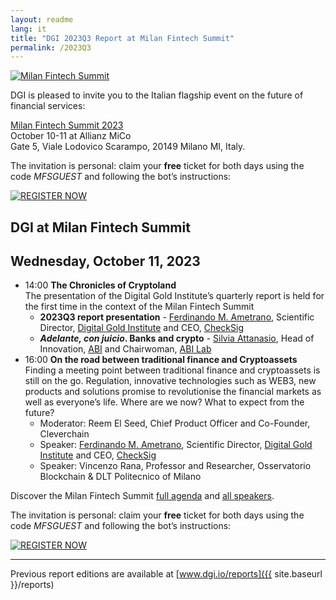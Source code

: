```yaml
---
layout: readme
lang: it
title: "DGI 2023Q3 Report at Milan Fintech Summit"
permalink: /2023Q3
---
```


[![Milan Fintech Summit](https://mailchef.s3.amazonaws.com/uploads/mailstyler/images/15376b4d-f8ee-418a-854a-53e85672a950/1655CB84-A391-00E9-F8BB-CB3AF97C7C20_Image_1_fb2b311cbe7741e38b369a6ff4f796f8.png)](https://www.milanfintechsummit.com)

DGI is pleased to invite you to
the Italian flagship event on the future of financial services:

[Milan Fintech Summit 2023](https://www.milanfintechsummit.com)  
October 10-11 at Allianz MiCo  
Gate 5, Viale Lodovico Scarampo, 20149 Milano MI, Italy.

The invitation is personal: claim your **free** ticket for both days
using the code *MFSGUEST* and
following the bot’s instructions:

[![REGISTER NOW](https://mailchef.s3.amazonaws.com/uploads/mailstyler/images/15376b4d-f8ee-418a-854a-53e85672a950/0B7C7AC3-5DF3-ED81-FD32-4E7F96D4CB89_Image_3_f1445094e5d1474e892ae61b7b35b718.png)](https://landbot.pro/v3/H-1608501-JYVZRALTWWWEBDCN/index.html)

## DGI at Milan Fintech Summit

## Wednesday, October 11, 2023

- 14:00 **The Chronicles of Cryptoland**  
  The presentation of the Digital Gold Institute’s quarterly report is held for the first time in the context of the Milan Fintech Summit
  - **2023Q3 report presentation** - [Ferdinando M. Ametrano](https://www.checksig.com/checksig/ferdinando-ametrano), Scientific Director, [Digital Gold Institute](https://dgi.io) and CEO, [CheckSig](https://checksig.com)  
  - ***Adelante, con juicio*. Banks and crypto** - [Silvia Attanasio](https://www.linkedin.com/in/silviaattanasio/), Head of Innovation, [ABI](<https://www.abi.it/>) and Chairwoman, [ABI Lab](https://www.abilab.it)
- 16:00 **On the road between traditional finance and Cryptoassets**  
  Finding a meeting point between traditional finance and cryptoassets is still on the go. Regulation, innovative technologies such as WEB3, new products and solutions promise to revolutionise the financial markets as well as everyone’s life. Where are we now? What to expect from the future?
  - Moderator: Reem El Seed, Chief Product Officer and Co-Founder, Cleverchain
  - Speaker: [Ferdinando M. Ametrano](https://www.checksig.com/checksig/ferdinando-ametrano), Scientific Director, [Digital Gold Institute](https://dgi.io) and CEO, [CheckSig](https://checksig.com)
  - Speaker: Vincenzo Rana, Professor and Researcher, Osservatorio Blockchain & DLT Politecnico of Milano

Discover the Milan Fintech Summit
[full agenda](https://www.milanfintechsummit.com/agenda-2023/) and
[all speakers](https://www.milanfintechsummit.com/speaker-2023/).

The invitation is personal: claim your **free** ticket for both days
using the code *MFSGUEST* and
following the bot’s instructions:

[![REGISTER NOW](https://mailchef.s3.amazonaws.com/uploads/mailstyler/images/15376b4d-f8ee-418a-854a-53e85672a950/0B7C7AC3-5DF3-ED81-FD32-4E7F96D4CB89_Image_3_f1445094e5d1474e892ae61b7b35b718.png)](https://landbot.pro/v3/H-1608501-JYVZRALTWWWEBDCN/index.html)

---

Previous report editions are available at
[www.dgi.io/reports]({{ site.baseurl }}/reports)
